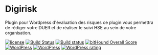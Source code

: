# Digirisk
Plugin pour Wordpress d'évaluation des risques ce plugin vous permettra de rédiger votre DUER et de réaliser le suivi HSE au sein de votre organisation.

[![license](https://img.shields.io/:license-gplv2-blue.svg)](https://github.com/Evarisk/Digirisk/blob/master/LICENSE.md)
[![Build Status](https://img.shields.io/travis/Evarisk/Digirisk/master.svg?label=Linux)](https://travis-ci.org/Evarisk/Digirisk)
[![Build status](https://ci.appveyor.com/api/projects/status/6r0poqodskk8tdv2?svg=true)](https://ci.appveyor.com/project/jimmyeoxia/task-manager)
[![bitHound Overall Score](https://www.bithound.io/github/Evarisk/Digirisk/badges/score.svg)](https://www.bithound.io/github/Evarisk/Digirisk)
[![WordPress](https://img.shields.io/wordpress/plugin/v/digirisk.svg?maxAge=2592000)](https://wordpress.org/plugins/digirisk/)
[![WordPress](https://img.shields.io/wordpress/v/digirisk.svg?maxAge=2592000)](https://wordpress.org/plugins/digirisk/)
[![WordPress rating](https://img.shields.io/wordpress/plugin/r/digirisk.svg?maxAge=2592000)](https://wordpress.org/plugins/digirisk/)
